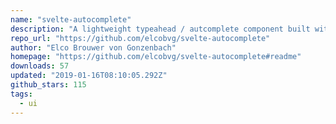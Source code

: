 ```yaml
---
name: "svelte-autocomplete"
description: "A lightweight typeahead / autcomplete component built with Svelte"
repo_url: "https://github.com/elcobvg/svelte-autocomplete"
author: "Elco Brouwer von Gonzenbach"
homepage: "https://github.com/elcobvg/svelte-autocomplete#readme"
downloads: 57
updated: "2019-01-16T08:10:05.292Z"
github_stars: 115
tags: 
  - ui
---
```

